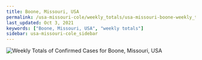 ```yaml
---
title: Boone, Missouri, USA
permalink: /usa-missouri-cole/weekly_totals/usa-missouri-boone-weekly_totals.html
last_updated: Oct 3, 2021
keywords: ["Boone, Missouri, USA", "weekly totals"]
sidebar: usa-missouri-cole_sidebar
---
```


![Weekly Totals of Confirmed Cases for Boone, Missouri, USA](/covid_tracker/images/graphs/usa-missouri-boone-weekly_totals_graph.png)
